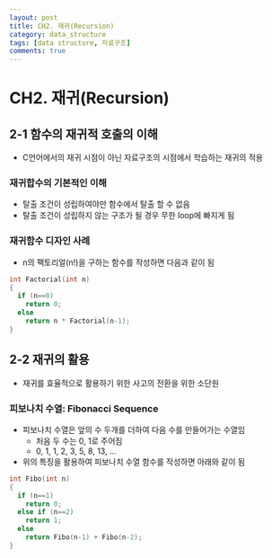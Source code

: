```yaml
---
layout: post
title: CH2. 재귀(Recursion)
category: data_structure
tags: [data structure, 자료구조]
comments: true
---
```


# CH2. 재귀(Recursion)

## 2-1 함수의 재귀적 호출의 이해
- C언어에서의 재귀 시점이 아닌 자료구조의 시점에서 학습하는 재귀의 적용

### 재귀합수의 기본적인 이해
- 탈출 조건이 성립하여야만 함수에서 탈출 할 수 없음
- 탈출 조건이 성립하지 않는 구조가 될 경우 무한 loop에 빠지게 됨

### 재귀함수 디자인 사례
- n의 팩토리얼(n!)을 구하는 함수를 작성하면 다음과 같이 됨
```c
int Factorial(int n)
{
  if (n==0)
    return 0;
  else
    return n * Factorial(n-1);
}
```

## 2-2 재귀의 활용
- 재귀를 효율적으로 활용하기 위한 사고의 전환을 위한 소단원

### 피보나치 수열: Fibonacci Sequence
- 피보나치 수열은 앞의 수 두개를 더하여 다음 수를 만들어가는 수열임
  - 처음 두 수는 0, 1로 주어짐
  - 0, 1, 1, 2, 3, 5, 8, 13, ...
- 위의 특징을 활용하여 피보나치 수열 함수를 작성하면 아래와 같이 됨
```c
int Fibo(int n)
{
  if (n==1)
    return 0;
  else if (n==2)
    return 1;
  else
    return Fibo(n-1) + Fibo(n-2);
}
```




